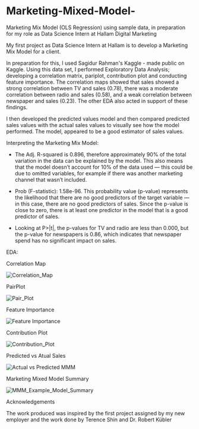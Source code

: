 # Marketing-Mixed-Model-
Marketing Mix Model (OLS Regression) using sample data, in preparation for my role as Data Science Intern at Hallam Digital Marketing

My first project as Data Science Intern at Hallam is to develop a Marketing Mix Model for a client. 

In preparation for this, I used Sagidur Rahman's Kaggle - made public on Kaggle. 
Using this data set, I performed Exploratory Data Analysis; developing a correlation matrix, pariplot, contribution plot and conducting feature importance. 
The correlation maps showed that sales showed a strong correlation between TV and sales (0.78), there was a moderate correlation between radio and sales (0.58), and a weak correlation between newspaper and sales (0.23). The other EDA also acted in support of these findings. 

I then developed the predicted values model and then compared predicted sales values with the actual sales values to visually see how the model performed.
The model, appeared to be a good estimator of sales values. 

Interpreting the Marketing Mix Model:
- The Adj. R-squared is 0.896, therefore approximately 90% of the total variation in the data can be explained by the model. This also means that the model doesn’t   account for 10% of the data used — this could be due to omitted variables, for example if there was another marketing channel that wasn’t included.

- Prob (F-statistic): 1.58e-96. This probability value (p-value) represents the likelihood that there are no good predictors of the target variable — in this case,   there are no good predictors of sales. Since the p-value is close to zero,  there is at least one predictor in the model that is a good predictor of sales.

- Looking at P>|t|, the p-values for TV and radio are less than 0.000, but the p-value for newspapers is 0.86, which indicates that newspaper spend has no             significant impact on sales. 

EDA: 

Correlation Map

![Correlation_Map](https://user-images.githubusercontent.com/93582626/144768103-d7d1bf5b-7047-4ba5-82a6-659b1e16b097.png)

PairPlot

![Pair_Plot](https://user-images.githubusercontent.com/93582626/144768120-a2d20b18-ce56-4ffd-ae25-ad6ecd7a3251.png)

Feature Importance

![Feature Importance](https://user-images.githubusercontent.com/93582626/144768128-22d7cb65-7f0f-4bf9-937c-fe660781d06b.png)

Contribution Plot

![Contribution_Plot](https://user-images.githubusercontent.com/93582626/144768138-ae7daa46-877d-4501-8c4f-4d72c47c6a77.png)

Predicted vs Atual Sales 

![Actual vs Predicted MMM](https://user-images.githubusercontent.com/93582626/144768153-9585c700-8922-4ff4-afb8-ded74b649d38.png)

Marketing Mixed Model Summary 

![MMM_Example_Model_Summary](https://user-images.githubusercontent.com/93582626/144768051-c96278d5-2a7f-4acf-b400-5031444d7f16.png)

Acknowledgements

The work produced was inspired by the first project assigned by my new employer and the work done by Terence Shin and Dr. Robert Kübler
